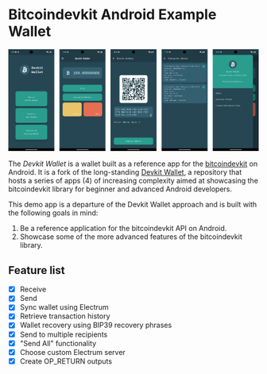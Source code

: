  # Bitcoindevkit Android Example Wallet

<p align="center">
    <img src="./images/screenshots.png" width="700">
</p>

The _Devkit Wallet_ is a wallet built as a reference app for the [bitcoindevkit](https://github.com/bitcoindevkit) on Android. It is a fork of the long-standing [Devkit Wallet](https://github.com/thunderbiscuit/devkit-wallet), a repository that hosts a series of apps (4) of increasing complexity aimed at showcasing the bitcoindevkit library for beginner and advanced Android developers. 

This demo app is a departure of the Devkit Wallet approach and is built with the following goals in mind:
1. Be a reference application for the bitcoindevkit API on Android.
2. Showcase some of the more advanced features of the bitcoindevkit library.

## Feature list
- [x] Receive
- [x] Send
- [x] Sync wallet using Electrum
- [x] Retrieve transaction history
- [x] Wallet recovery using BIP39 recovery phrases
- [x] Send to multiple recipients
- [x] "Send All" functionality
- [x] Choose custom Electrum server
- [x] Create OP_RETURN outputs
